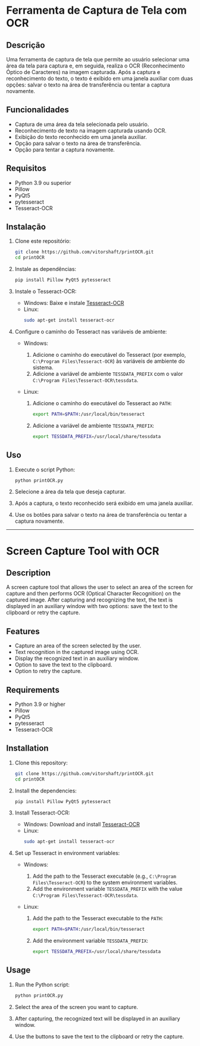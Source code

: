 # Ferramenta de Captura de Tela com OCR

## Descrição

Uma ferramenta de captura de tela que permite ao usuário selecionar uma área da tela para captura e, em seguida, realiza o OCR (Reconhecimento Óptico de Caracteres) na imagem capturada. Após a captura e reconhecimento do texto, o texto é exibido em uma janela auxiliar com duas opções: salvar o texto na área de transferência ou tentar a captura novamente.

## Funcionalidades

- Captura de uma área da tela selecionada pelo usuário.
- Reconhecimento de texto na imagem capturada usando OCR.
- Exibição do texto reconhecido em uma janela auxiliar.
- Opção para salvar o texto na área de transferência.
- Opção para tentar a captura novamente.

## Requisitos

- Python 3.9 ou superior
- Pillow
- PyQt5
- pytesseract
- Tesseract-OCR

## Instalação

1. Clone este repositório:
    ```sh
    git clone https://github.com/vitorshaft/printOCR.git
    cd printOCR
    ```

2. Instale as dependências:
    ```sh
    pip install Pillow PyQt5 pytesseract
    ```

3. Instale o Tesseract-OCR:
    - Windows: Baixe e instale [Tesseract-OCR](https://github.com/UB-Mannheim/tesseract/wiki)
    - Linux:
        ```sh
        sudo apt-get install tesseract-ocr
        ```

4. Configure o caminho do Tesseract nas variáveis de ambiente:
    - Windows:
        1. Adicione o caminho do executável do Tesseract (por exemplo, `C:\Program Files\Tesseract-OCR`) às variáveis de ambiente do sistema.
        2. Adicione a variável de ambiente `TESSDATA_PREFIX` com o valor `C:\Program Files\Tesseract-OCR\tessdata`.

    - Linux:
        1. Adicione o caminho do executável do Tesseract ao `PATH`:
            ```sh
            export PATH=$PATH:/usr/local/bin/tesseract
            ```
        2. Adicione a variável de ambiente `TESSDATA_PREFIX`:
            ```sh
            export TESSDATA_PREFIX=/usr/local/share/tessdata
            ```

## Uso

1. Execute o script Python:
    ```sh
    python printOCR.py
    ```

2. Selecione a área da tela que deseja capturar.
3. Após a captura, o texto reconhecido será exibido em uma janela auxiliar.
4. Use os botões para salvar o texto na área de transferência ou tentar a captura novamente.

---

# Screen Capture Tool with OCR

## Description

A screen capture tool that allows the user to select an area of the screen for capture and then performs OCR (Optical Character Recognition) on the captured image. After capturing and recognizing the text, the text is displayed in an auxiliary window with two options: save the text to the clipboard or retry the capture.

## Features

- Capture an area of the screen selected by the user.
- Text recognition in the captured image using OCR.
- Display the recognized text in an auxiliary window.
- Option to save the text to the clipboard.
- Option to retry the capture.

## Requirements

- Python 3.9 or higher
- Pillow
- PyQt5
- pytesseract
- Tesseract-OCR

## Installation

1. Clone this repository:
    ```sh
    git clone https://github.com/vitorshaft/printOCR.git
    cd printOCR
    ```

2. Install the dependencies:
    ```sh
    pip install Pillow PyQt5 pytesseract
    ```

3. Install Tesseract-OCR:
    - Windows: Download and install [Tesseract-OCR](https://github.com/UB-Mannheim/tesseract/wiki)
    - Linux:
        ```sh
        sudo apt-get install tesseract-ocr
        ```

4. Set up Tesseract in environment variables:
    - Windows:
        1. Add the path to the Tesseract executable (e.g., `C:\Program Files\Tesseract-OCR`) to the system environment variables.
        2. Add the environment variable `TESSDATA_PREFIX` with the value `C:\Program Files\Tesseract-OCR\tessdata`.

    - Linux:
        1. Add the path to the Tesseract executable to the `PATH`:
            ```sh
            export PATH=$PATH:/usr/local/bin/tesseract
            ```
        2. Add the environment variable `TESSDATA_PREFIX`:
            ```sh
            export TESSDATA_PREFIX=/usr/local/share/tessdata
            ```

## Usage

1. Run the Python script:
    ```sh
    python printOCR.py
    ```

2. Select the area of the screen you want to capture.
3. After capturing, the recognized text will be displayed in an auxiliary window.
4. Use the buttons to save the text to the clipboard or retry the capture.
